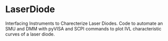 # LaserDiode
Interfacing Instruments to Charecterize Laser Diodes.
Code to automate an SMU and DMM with pyVISA and SCPI commands to plot IVL characteristic curves of a laser diode. 

